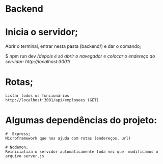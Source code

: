 # Backend

# Inicia o servidor;
Abrir o terminal, entrar nesta pasta (backend/) e dar o comando;

$ npm run dev
/*depois é só abrir o navegador e colocar o endereço do servidor: http://localhost:3001*/

# Rotas;
    Listar todos os funcionários
    http://localhost:3001/api/employees (GET)

# Algumas dependências do projeto:

    #  Express;
    Microframework que nos ajuda com rotas (endereços, url)

    # Nodemon;
    Reinicializa o servidor automaticamente toda vez que  modificamos o arquivo server.js